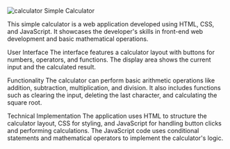 ![calculator](https://github.com/user-attachments/assets/cc2de7f0-ccea-436c-8690-fe9fe8f7798d)
Simple Calculator

This simple calculator is a web application developed using HTML, CSS, and JavaScript. It showcases the developer's skills in front-end web development and basic mathematical operations.

User Interface
The interface features a calculator layout with buttons for numbers, operators, and functions. The display area shows the current input and the calculated result.

Functionality
The calculator can perform basic arithmetic operations like addition, subtraction, multiplication, and division. It also includes functions such as clearing the input, deleting the last character, and calculating the square root.   

Technical Implementation
The application uses HTML to structure the calculator layout, CSS for styling, and JavaScript for handling button clicks and performing calculations. The JavaScript code uses conditional statements and mathematical operators to implement the calculator's logic.
